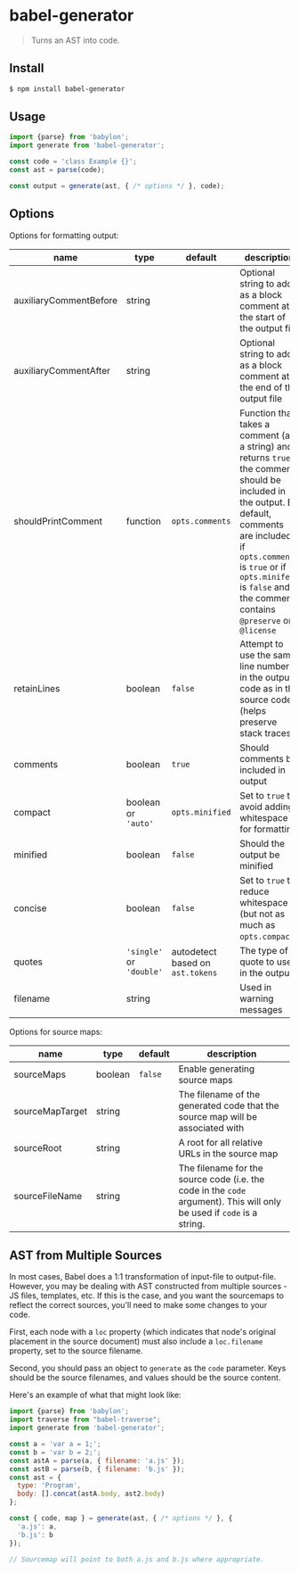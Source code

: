# babel-generator

> Turns an AST into code.

## Install

```sh
$ npm install babel-generator
```

## Usage

```js
import {parse} from 'babylon';
import generate from 'babel-generator';

const code = 'class Example {}';
const ast = parse(code);

const output = generate(ast, { /* options */ }, code);
```

## Options

Options for formatting output:

name                   | type     | default         | description
-----------------------|----------|-----------------|--------------------------------------------------------------------------
auxiliaryCommentBefore | string   |                 | Optional string to add as a block comment at the start of the output file
auxiliaryCommentAfter  | string   |                 | Optional string to add as a block comment at the end of the output file
shouldPrintComment     | function | `opts.comments` | Function that takes a comment (as a string) and returns `true` if the comment should be included in the output.  By default, comments are included if `opts.comments` is `true` or if `opts.minifed` is `false` and the comment contains `@preserve` or `@license`
retainLines            | boolean  | `false`         | Attempt to use the same line numbers in the output code as in the source code (helps preserve stack traces)
comments               | boolean  | `true`          | Should comments be included in output
compact                | boolean or `'auto'` | `opts.minified` | Set to `true` to avoid adding whitespace for formatting
minified               | boolean  | `false`         | Should the output be minified
concise                | boolean  | `false`         | Set to `true` to reduce whitespace (but not as much as `opts.compact`)
quotes                 | `'single'` or `'double'` | autodetect based on `ast.tokens` | The type of quote to use in the output
filename               | string   |                 | Used in warning messages

Options for source maps:

name                   | type     | default         | description
-----------------------|----------|-----------------|--------------------------------------------------------------------------
sourceMaps             | boolean  | `false`         | Enable generating source maps
sourceMapTarget        | string   |                 | The filename of the generated code that the source map will be associated with
sourceRoot             | string   |                 | A root for all relative URLs in the source map
sourceFileName         | string   |                 | The filename for the source code (i.e. the code in the `code` argument).  This will only be used if `code` is a string.

## AST from Multiple Sources

In most cases, Babel does a 1:1 transformation of input-file to output-file.  However,
you may be dealing with AST constructed from multiple sources - JS files, templates, etc.
If this is the case, and you want the sourcemaps to reflect the correct sources, you'll need
to make some changes to your code.

First, each node with a `loc` property (which indicates that node's original placement in the
source document) must also include a `loc.filename` property, set to the source filename.

Second, you should pass an object to `generate` as the `code` parameter.  Keys
should be the source filenames, and values should be the source content.

Here's an example of what that might look like:

```js
import {parse} from 'babylon';
import traverse from "babel-traverse";
import generate from 'babel-generator';

const a = 'var a = 1;';
const b = 'var b = 2;';
const astA = parse(a, { filename: 'a.js' });
const astB = parse(b, { filename: 'b.js' });
const ast = {
  type: 'Program',
  body: [].concat(astA.body, ast2.body)
};

const { code, map } = generate(ast, { /* options */ }, {
  'a.js': a,
  'b.js': b
});

// Sourcemap will point to both a.js and b.js where appropriate.
```
